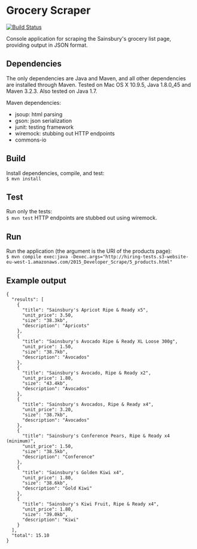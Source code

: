 # Grocery Scraper
[![Build Status](https://travis-ci.org/matt453677854/grocery-scraper.svg?branch=master)](https://travis-ci.org/matt453677854/grocery-scraper)

Console application for scraping the Sainsbury's grocery list page, providing output in JSON format.

## Dependencies
The only dependencies are Java and Maven, and all other dependencies are installed through Maven. Tested on Mac OS X 10.9.5, Java 1.8.0_45 and Maven 3.2.3. Also tested on Java 1.7.

Maven dependencies:
- jsoup: html parsing
- gson: json serialization
- junit: testing framework
- wiremock: stubbing out HTTP endpoints
- commons-io

## Build
Install dependencies, compile, and test:  
`$ mvn install`  

## Test
Run only the tests:  
`$ mvn test`
HTTP endpoints are stubbed out using wiremock.

## Run
Run the application (the argument is the URI of the products page):  
`$ mvn compile exec:java -Dexec.args="http://hiring-tests.s3-website-eu-west-1.amazonaws.com/2015_Developer_Scrape/5_products.html"`  

## Example output
```
{
  "results": [
    {
      "title": "Sainsbury's Apricot Ripe & Ready x5",
      "unit_price": 3.50,
      "size": "38.3kb",
      "description": "Apricots"
    },
    {
      "title": "Sainsbury's Avocado Ripe & Ready XL Loose 300g",
      "unit_price": 1.50,
      "size": "38.7kb",
      "description": "Avocados"
    },
    {
      "title": "Sainsbury's Avocado, Ripe & Ready x2",
      "unit_price": 1.80,
      "size": "43.4kb",
      "description": "Avocados"
    },
    {
      "title": "Sainsbury's Avocados, Ripe & Ready x4",
      "unit_price": 3.20,
      "size": "38.7kb",
      "description": "Avocados"
    },
    {
      "title": "Sainsbury's Conference Pears, Ripe & Ready x4 (minimum)",
      "unit_price": 1.50,
      "size": "38.5kb",
      "description": "Conference"
    },
    {
      "title": "Sainsbury's Golden Kiwi x4",
      "unit_price": 1.80,
      "size": "38.6kb",
      "description": "Gold Kiwi"
    },
    {
      "title": "Sainsbury's Kiwi Fruit, Ripe & Ready x4",
      "unit_price": 1.80,
      "size": "39.0kb",
      "description": "Kiwi"
    }
  ],
  "total": 15.10
}
 ```